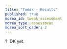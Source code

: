 ```yaml
---
title: "Tweak - Results"
published: true
morea_id: tweak_assessment
morea_type: assessment
morea_sort_order: 2
---
```


? IDK yet.
